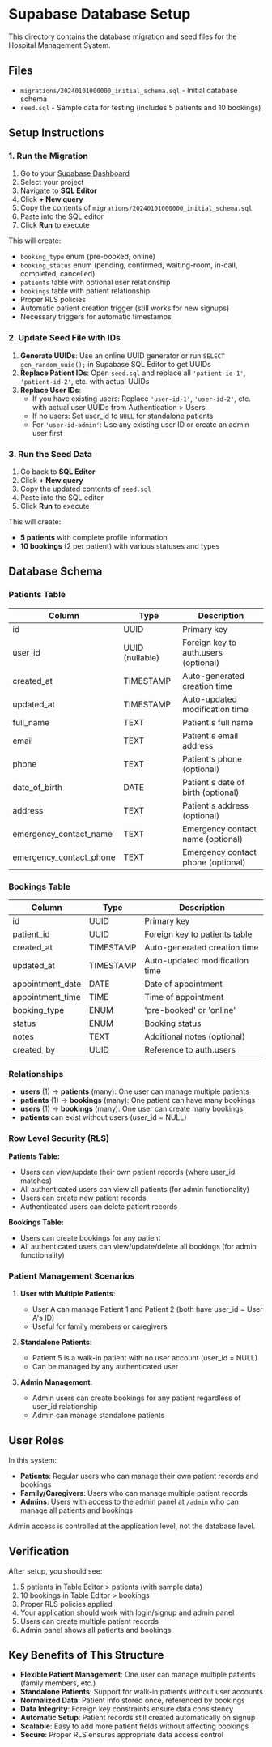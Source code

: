 # Supabase Database Setup

This directory contains the database migration and seed files for the Hospital Management System.

## Files

- `migrations/20240101000000_initial_schema.sql` - Initial database schema
- `seed.sql` - Sample data for testing (includes 5 patients and 10 bookings)

## Setup Instructions

### 1. Run the Migration

1. Go to your [Supabase Dashboard](https://app.supabase.com/)
2. Select your project
3. Navigate to **SQL Editor**
4. Click **+ New query**
5. Copy the contents of `migrations/20240101000000_initial_schema.sql`
6. Paste into the SQL editor
7. Click **Run** to execute

This will create:
- `booking_type` enum (pre-booked, online)
- `booking_status` enum (pending, confirmed, waiting-room, in-call, completed, cancelled)
- `patients` table with optional user relationship
- `bookings` table with patient relationship
- Proper RLS policies
- Automatic patient creation trigger (still works for new signups)
- Necessary triggers for automatic timestamps

### 2. Update Seed File with IDs

1. **Generate UUIDs**: Use an online UUID generator or run `SELECT gen_random_uuid();` in Supabase SQL Editor to get UUIDs
2. **Replace Patient IDs**: Open `seed.sql` and replace all `'patient-id-1'`, `'patient-id-2'`, etc. with actual UUIDs
3. **Replace User IDs**: 
   - If you have existing users: Replace `'user-id-1'`, `'user-id-2'`, etc. with actual user UUIDs from Authentication > Users
   - If no users: Set user_id to `NULL` for standalone patients
   - For `'user-id-admin'`: Use any existing user ID or create an admin user first

### 3. Run the Seed Data

1. Go back to **SQL Editor**
2. Click **+ New query**
3. Copy the updated contents of `seed.sql`
4. Paste into the SQL editor
5. Click **Run** to execute

This will create:
- **5 patients** with complete profile information
- **10 bookings** (2 per patient) with various statuses and types

## Database Schema

### Patients Table

| Column | Type | Description |
|--------|------|-------------|
| id | UUID | Primary key |
| user_id | UUID (nullable) | Foreign key to auth.users (optional) |
| created_at | TIMESTAMP | Auto-generated creation time |
| updated_at | TIMESTAMP | Auto-updated modification time |
| full_name | TEXT | Patient's full name |
| email | TEXT | Patient's email address |
| phone | TEXT | Patient's phone (optional) |
| date_of_birth | DATE | Patient's date of birth (optional) |
| address | TEXT | Patient's address (optional) |
| emergency_contact_name | TEXT | Emergency contact name (optional) |
| emergency_contact_phone | TEXT | Emergency contact phone (optional) |

### Bookings Table

| Column | Type | Description |
|--------|------|-------------|
| id | UUID | Primary key |
| patient_id | UUID | Foreign key to patients table |
| created_at | TIMESTAMP | Auto-generated creation time |
| updated_at | TIMESTAMP | Auto-updated modification time |
| appointment_date | DATE | Date of appointment |
| appointment_time | TIME | Time of appointment |
| booking_type | ENUM | 'pre-booked' or 'online' |
| status | ENUM | Booking status |
| notes | TEXT | Additional notes (optional) |
| created_by | UUID | Reference to auth.users |

### Relationships

- **users** (1) → **patients** (many): One user can manage multiple patients
- **patients** (1) → **bookings** (many): One patient can have many bookings
- **users** (1) → **bookings** (many): One user can create many bookings
- **patients** can exist without users (user_id = NULL)

### Row Level Security (RLS)

**Patients Table:**
- Users can view/update their own patient records (where user_id matches)
- All authenticated users can view all patients (for admin functionality)
- Users can create new patient records
- Authenticated users can delete patient records

**Bookings Table:**
- Users can create bookings for any patient
- All authenticated users can view/update/delete all bookings (for admin functionality)

### Patient Management Scenarios

1. **User with Multiple Patients**: 
   - User A can manage Patient 1 and Patient 2 (both have user_id = User A's ID)
   - Useful for family members or caregivers

2. **Standalone Patients**: 
   - Patient 5 is a walk-in patient with no user account (user_id = NULL)
   - Can be managed by any authenticated user

3. **Admin Management**: 
   - Admin users can create bookings for any patient regardless of user_id relationship
   - Admin can manage standalone patients

## User Roles

In this system:
- **Patients**: Regular users who can manage their own patient records and bookings
- **Family/Caregivers**: Users who can manage multiple patient records
- **Admins**: Users with access to the admin panel at `/admin` who can manage all patients and bookings

Admin access is controlled at the application level, not the database level.

## Verification

After setup, you should see:
1. 5 patients in Table Editor > patients (with sample data)
2. 10 bookings in Table Editor > bookings
3. Proper RLS policies applied
4. Your application should work with login/signup and admin panel
5. Users can create multiple patient records
6. Admin panel shows all patients and bookings

## Key Benefits of This Structure

- **Flexible Patient Management**: One user can manage multiple patients (family members, etc.)
- **Standalone Patients**: Support for walk-in patients without user accounts
- **Normalized Data**: Patient info stored once, referenced by bookings
- **Data Integrity**: Foreign key constraints ensure data consistency
- **Automatic Setup**: Patient records still created automatically on signup
- **Scalable**: Easy to add more patient fields without affecting bookings
- **Secure**: Proper RLS ensures appropriate data access control 